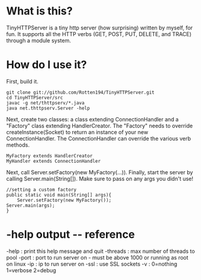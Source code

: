 What is this?
=============

TinyHTTPServer is a tiny http server (how surprising) written by myself, for fun. It supports all the HTTP verbs (GET, POST, PUT, DELETE, and TRACE) through a module system.

How do I use it?
================

First, build it.

    git clone git://github.com/Rotten194/TinyHTTPServer.git
    cd TinyHTTPServer/src
    javac -g net/thttpserv/*.java
    java net.thttpserv.Server -help

Next, create two classes: a class extending ConnectionHandler and a "Factory" class extending HandlerCreator. The "Factory" needs to override createInstance(Socket) to return an instance of your new ConnectionHandler. The ConnectionHandler can override the various verb methods.  

    MyFactory extends HandlerCreator  
    MyHandler extends ConnectionHandler

Next, call Server.setFactory(new MyFactory(...)). Finally, start the server by calling Server.main(String[]). Make sure to pass on any args you didn't use!

    //setting a custom factory
    public static void main(String[] args){
        Server.setFactory(new MyFactory());
	Server.main(args);
    }

-help output -- reference
=========================

-help    : print this help message and quit
-threads : max number of threads to pool
-port    : port to run server on - must be above 1000 or running as root on linux
-ip      : ip to run server on
-ssl     : use SSL sockets
-v       : 0=nothing 1=verbose 2=debug
